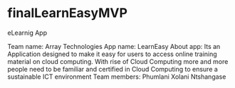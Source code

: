 # finalLearnEasyMVP

eLearnig App

Team name: Array Technologies 
App name: LearnEasy About app: Its an Application designed to make it easy for users to access online training material on cloud computing. With rise of Cloud Computing more and more people need to be familiar and certified in Cloud Computing to ensure a sustainable ICT environment 
Team members: Phumlani Xolani Ntshangase
